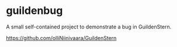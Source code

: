 # guildenbug

A small self-contained project to demonstrate a bug in GuildenStern.

https://github.com/olliNiinivaara/GuildenStern
